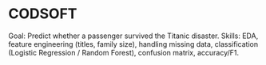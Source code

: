 # CODSOFT
Goal: Predict whether a passenger survived the Titanic disaster. Skills: EDA, feature engineering (titles, family size), handling missing data, classification (Logistic Regression / Random Forest), confusion matrix, accuracy/F1.

